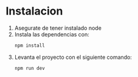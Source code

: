# Instalacion
1. Asegurate de tener instalado node
1. Instala las dependencias con:
    ```bash
    npm install
    ``` 
1. Levanta el proyecto con el siguiente comando:
     ```bash
    npm run dev
    ``` 